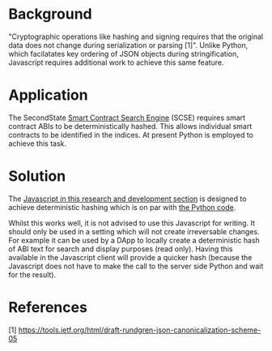 # Background
"Cryptographic operations like hashing and signing requires that the original data does not change during serialization or parsing [1]". Unlike Python, which facilatates key ordering of JSON objects during stringification, Javascript requires additional work to achieve this same feature.

# Application
The SecondState [Smart Contract Search Engine](https://github.com/second-state/smart-contract-search-engine) (SCSE) requires smart contract ABIs to be deterministically hashed. This allows individual smart contracts to be identified in the indices. At present Python is employed to achieve this task. 

# Solution
The [Javascript in this research and development section](https://github.com/second-state/es-ss.js/blob/master/research_and_development/js/shaAnAbi.js) is designed to achieve deterministic hashing which is on par with [the Python code](https://github.com/second-state/smart-contract-search-engine/blob/2bdc1924a69592216ae3f055383c3bdd4f2cb205/python/harvest.py#L292). 

Whilst this works well, it is not advised to use this Javascript for writing. It should only be used in a setting which will not create irreversable changes. For example it can be used by a DApp to locally create a deterministic hash of ABI text for search and display purposes (read only). Having this available in the Javascript client will provide a quicker hash (because the Javascript does not have to make the call to the server side Python and wait for the result).

# References
[1] https://tools.ietf.org/html/draft-rundgren-json-canonicalization-scheme-05

